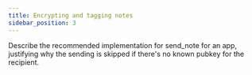 ```yaml
---
title: Encrypting and tagging notes
sidebar_position: 3
---
```


Describe the recommended implementation for send_note for an app, justifying why the sending is skipped if there's no known pubkey for the recipient.